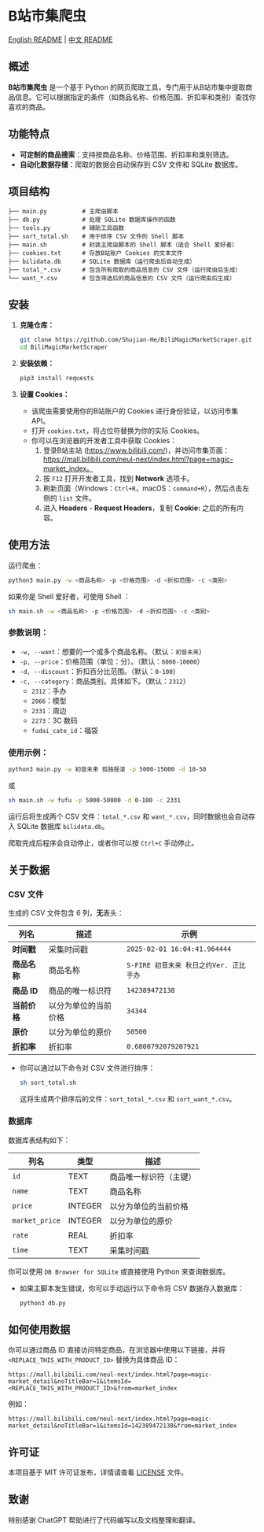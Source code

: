 # B站市集爬虫

[English README](README.md) | [中文 README](README.zh.md)

## 概述

**B站市集爬虫** 是一个基于 Python 的网页爬取工具，专门用于从B站市集中提取商品信息。它可以根据指定的条件（如商品名称、价格范围、折扣率和类别）查找你喜欢的商品。

## 功能特点

- **可定制的商品搜索**：支持按商品名称、价格范围、折扣率和类别筛选。
- **自动化数据存储**：爬取的数据会自动保存到 CSV 文件和 SQLite 数据库。

## 项目结构

```
├── main.py          # 主爬虫脚本
├── db.py            # 处理 SQLite 数据库操作的函数
├── tools.py         # 辅助工具函数
├── sort_total.sh    # 用于排序 CSV 文件的 Shell 脚本
├── main.sh          # 封装主爬虫脚本的 Shell 脚本（适合 Shell 爱好者）
├── cookies.txt      # 存放B站账户 Cookies 的文本文件
├── bilidata.db      # SQLite 数据库（运行爬虫后自动生成）
├── total_*.csv      # 包含所有爬取的商品信息的 CSV 文件（运行爬虫后生成）
└── want_*.csv       # 包含筛选后的商品信息的 CSV 文件（运行爬虫后生成）
```

## 安装

1. **克隆仓库：**
   ```bash
   git clone https://github.com/Shujian-He/BiliMagicMarketScraper.git
   cd BiliMagicMarketScraper
   ```

2. **安装依赖：**
   ```bash
   pip3 install requests
   ```

3. **设置 Cookies：**
   - 该爬虫需要使用你的B站账户的 Cookies 进行身份验证，以访问市集 API。
   - 打开 `cookies.txt`，将占位符替换为你的实际 Cookies。
   - 你可以在浏览器的开发者工具中获取 Cookies：
     1. 登录B站主站 (https://www.bilibili.com/)，并访问市集页面：https://mall.bilibili.com/neul-next/index.html?page=magic-market_index。
     2. 按 `F12` 打开开发者工具，找到 **Network** 选项卡。
     3. 刷新页面（Windows：`Ctrl+R`，macOS：`command+R`），然后点击左侧的 `list` 文件。
     4. 进入 **Headers** - **Request Headers**，复制 **Cookie:** 之后的所有内容。

## 使用方法

运行爬虫：

```sh
python3 main.py -w <商品名称> -p <价格范围> -d <折扣范围> -c <类别>
```

如果你是 Shell 爱好者，可使用 Shell ：

```sh
sh main.sh -w <商品名称> -p <价格范围> -d <折扣范围> -c <类别>
```

### 参数说明：

- `-w, --want`：想要的一个或多个商品名称。（默认：`初音未来`）
- `-p, --price`：价格范围（单位：分）。（默认：`6000-10000`）
- `-d, --discount`：折扣百分比范围。（默认：`0-100`）
- `-c, --category`：商品类别。具体如下。（默认：`2312`）
  - `2312`：手办
  - `2066`：模型
  - `2331`：周边
  - `2273`：3C 数码
  - `fudai_cate_id`：福袋

### 使用示例：

```sh
python3 main.py -w 初音未来 孤独摇滚 -p 5000-15000 -d 10-50
```

或

```sh
sh main.sh -w fufu -p 5000-50000 -d 0-100 -c 2331
```

运行后将生成两个 CSV 文件：`total_*.csv` 和 `want_*.csv`，同时数据也会自动存入 SQLite 数据库 `bilidata.db`。

爬取完成后程序会自动停止，或者你可以按 `Ctrl+C` 手动停止。

## 关于数据

### CSV 文件

生成的 CSV 文件包含 6 列，**无**表头：

| 列名 | 描述 | 示例 |
|-|-|-|
| **时间戳** | 采集时间戳 | `2025-02-01 16:04:41.964444` |
| **商品名称** | 商品名称 | `S-FIRE 初音未来 秋日之约Ver. 正比手办` |
| **商品 ID** | 商品的唯一标识符 | `142389472138` |
| **当前价格** | 以分为单位的当前价格 | `34344` |
| **原价** | 以分为单位的原价 | `50500` |
| **折扣率** | 折扣率 | `0.6800792079207921` |

- 你可以通过以下命令对 CSV 文件进行排序：
  
  ```bash
  sh sort_total.sh
  ```
  
  这将生成两个排序后的文件：`sort_total_*.csv` 和 `sort_want_*.csv`。

### 数据库
数据库表结构如下：

| 列名 | 类型 | 描述 |
|-|-|-|
| `id` | TEXT | 商品唯一标识符（主键） |
| `name` | TEXT | 商品名称 |
| `price` | INTEGER | 以分为单位的当前价格 |
| `market_price` | INTEGER | 以分为单位的原价 |
| `rate` | REAL | 折扣率 |
| `time` | TEXT | 采集时间戳 |

你可以使用 `DB Browser for SQLite` 或直接使用 Python 来查询数据库。

- 如果主脚本发生错误，你可以手动运行以下命令将 CSV 数据存入数据库：

    ```sh
    python3 db.py
    ```

## 如何使用数据

你可以通过商品 ID 直接访问特定商品，在浏览器中使用以下链接，并将 `<REPLACE_THIS_WITH_PRODUCT_ID>` 替换为具体商品 ID：

```
https://mall.bilibili.com/neul-next/index.html?page=magic-market_detail&noTitleBar=1&itemsId=<REPLACE_THIS_WITH_PRODUCT_ID>&from=market_index
```

例如：

```
https://mall.bilibili.com/neul-next/index.html?page=magic-market_detail&noTitleBar=1&itemsId=142389472138&from=market_index
```

## 许可证

本项目基于 MIT 许可证发布，详情请查看 [LICENSE](LICENSE) 文件。

## 致谢

特别感谢 ChatGPT 帮助进行了代码编写以及文档整理和翻译。
